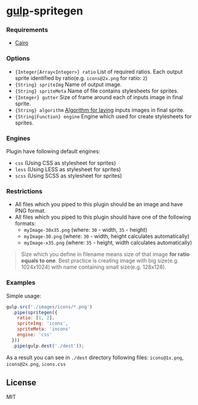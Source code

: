 # [gulp](http://gulpjs.com)-spritegen

### Requirements
* [Cairo](https://github.com/Automattic/node-canvas/wiki)

### Options
* `{Integer|Array<Integer>} ratio` List of required ratios. Each output sprite identified by ratio(e.g. `icons@2x.png` for ratio: `2`)
* `{String} spriteImg` Name of output image.
* `{String} spriteMeta` Name of file contains stylesheets for sprites.
* `{Integer} gutter` Size of frame around each of inputs image in final sprite.
* `{String} algorithm` [Algorithm for laying](https://github.com/twolfson/layout) inputs images in final sprite.
* `{String|Function} engine` Engine which used for create stylesheets for sprites.

### Engines
Plugin have following default engines:
* `css` (Using CSS as stylesheet for sprites)
* `less` (Using LESS as stylesheet for sprites)
* `scss` (Using SCSS as stylesheet for sprites)

### Restrictions
* All files which you piped to this plugin should be an image and have PNG format.
* All files which you piped to this plugin should have one of the following formats:
  * `myImage-30x35.png` (where: `30` - width, `35` - height)
  * `myImage-30.png` (where: `30` - width, height calculates automatically)
  * `myImage-x35.png` (where: `35` - height, width calculates automatically)

> Size which you define in filename means size of that image **for ratio equals to one**. Best practice is creating image with big size(e.g. 1024x1024) with name containing small size(e.g. 128x128).

### Examples
Simple usage:

```js
gulp.src('./images/icons/*.png')
  .pipe(spritegen({
    ratio: [1, 2],
    spriteImg: 'icons',
    spriteMeta: 'incons'
    engine: 'css'
  }))
  .pipe(gulp.dest('./dest'));
```

As a result you can see in `./dest` directory following files: `icons@1x.png`, `icons@2x.png`, `icons.css`

## License

MIT
